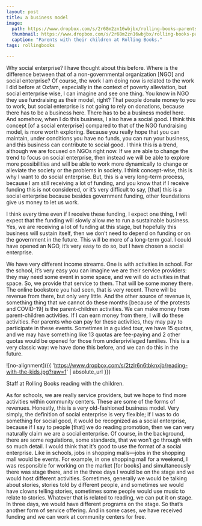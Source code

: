 ```yaml
---
layout: post
title: a business model 
image:
  path: https://www.dropbox.com/s/2r68m2zn16wbjbx/rolling-books-parents.jpg?raw=1
  thumbnail: https://www.dropbox.com/s/2r68m2zn16wbjbx/rolling-books-parents.jpg?raw=1
  caption: "Parents with their children at Rolling Books."
tags: rollingbooks

---
```


Why social enterprise? I have thought about this before. Where is the difference between that of a non-governmental organization [NGO] and social enterprise? Of course, the work I am doing now is related to the work I did before at Oxfam, especially in the context of poverty alleviation, but social enterprise wise, I can imagine and see one thing. You know in NGO they use fundraising as their model, right? That people donate money to you to work, but social enterprise is not going to rely on donations, because there has to be a business here. There has to be a business model here. And somehow, when I do this business, I also have a social good. I think this concept [of a social enterprise] compared to that of the NGO fundraising model, is more worth exploring. Because you really hope that you can maintain, under conditions you have no funds, you can run your business, and this business can contribute to social good. I think this is a trend, although we are focused on NGOs right now. If we are able to change the trend to focus on social enterprise, then instead we will be able to explore more possibilities and will be able to work more dynamically to change or alleviate the society or the problems in society. I think concept-wise, this is why I want to do social enterprise. But, this is a very long-term process, because I am still receiving a lot of funding, and you know that if I receive funding this is not considered, or it’s very difficult to say, [that] this is a social enterprise because besides government funding, other foundations give us money to let us work. 

I think every time even if I receive these funding, I expect one thing, I will expect that the funding will slowly allow me to run a sustainable business. Yes, we are receiving a lot of funding at this stage, but hopefully this business will sustain itself, then we don’t need to depend on funding or on the government in the future. This will be more of a long-term goal. I could have opened an NGO, it’s very easy to do so, but I have chosen a social enterprise. 

We have very different income streams. One is with activities in school. For the school, it’s very easy you can imagine we are their service providers: they may need some event in some space, and we will do activities in that space. So, we provide that service to them. That will be some money there. The online bookstore you had seen, that is very recent. There will be revenue from there, but only very little. And the other source of revenue is, something thing that we cannot do these months [because of the protests and COVID-19] is the parent-children activities. We can make money from parent-children activities. If I can earn money from there, I will do these activities. For parents who can pay for these activities, they may pay to participate in these events. Sometimes in a guided tour, we have 15 quotas, and we may have something like 13 quotas are fee-paying and 2 other quotas would be opened for those from underprivileged families. This is a very classic way: we have done this before, and we can do this in the future. 

![no-alignment]({{ 'https://www.dropbox.com/s/2tzlr6n6tbknxjb/reading-with-the-kids.jpg?raw=1' | absolute_url }})
  <figcaption>Staff at Rolling Books reading with the children.</figcaption>

As for schools, we are really service providers, but we hope to find more activities within community centers. These are some of the forms of revenues. Honestly, this is a very old-fashioned business model. Very simply, the definition of social enterprise is very flexible; if I was to do something for social good, it would be recognized as a social enterprise, because if I say to people [that] we do reading promotion, then we can very naturally claim we are a social enterprise. Of course, in the background, there are some regulations, some standards, that we won’t go through with so much detail. I would think that it’s good to use the format of a social enterprise. Like in schools, jobs in shopping malls—jobs in the shopping mall would be events. For example, in one shopping mall for a weekend, I was responsible for working on the market [for books] and simultaneously there was stage there, and in the three days I would be on the stage and we would host different activities. Sometimes, generally we would be talking about stories, stories told by different people, and sometimes we would have clowns telling stories, sometimes some people would use music to relate to stories. Whatever that is related to reading, we can put it on stage. In three days, we would have different programs on the stage. So that’s another form of service offering. And in some cases, we have received funding and we can work at community centers for free. 

